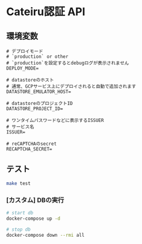 # Cateiru認証 API

## 環境変数

```env
# デプロイモード
# `production` or other
# `production`を設定するとdebugログが表示されません
DEPLOY_MODE=

# datastoreのホスト
# 通常、GCPサービス上にデプロイされると自動で追加されます
DATASTORE_EMULATOR_HOST=

# datastoreのプロジェクトID
DATASTORE_PROJECT_ID=

# ワンタイムパスワードなどに表示するISSUER
# サービス名
ISSUER=

# reCAPTCHAのsecret
RECAPTCHA_SECRET=
```

## テスト

```bash
make test
```

### [カスタム] DBの実行

```bash
# start db
docker-compose up -d

# stop db
docker-compose down --rmi all
```
